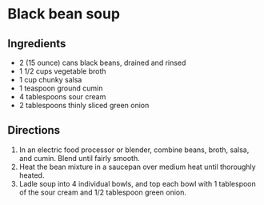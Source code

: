 Black bean soup
=========

Ingredients
----------
 * 2 (15 ounce) cans black beans, drained and rinsed
 * 1 1/2 cups vegetable broth
 * 1 cup chunky salsa
 * 1 teaspoon ground cumin
 * 4 tablespoons sour cream
 * 2 tablespoons thinly sliced green onion

Directions
----------
 1. In an electric food processor or blender, combine beans, broth, salsa, and cumin. Blend until fairly smooth.
 2. Heat the bean mixture in a saucepan over medium heat until thoroughly heated.
 3. Ladle soup into 4 individual bowls, and top each bowl with 1 tablespoon of the sour cream and 1/2 tablespoon green onion.


